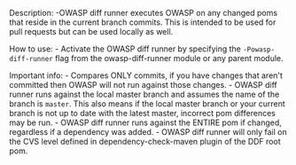 <!--
/*
 * Copyright (c) Codice Foundation
 *
 * This is free software: you can redistribute it and/or modify it under the terms of the GNU Lesser General Public License as published by the Free Software Foundation, either
 * version 3 of the License, or any later version.
 *
 * This program is distributed in the hope that it will be useful, but WITHOUT ANY WARRANTY; without even the implied warranty of MERCHANTABILITY or FITNESS FOR A PARTICULAR PURPOSE.
 * See the GNU Lesser General Public License for more details. A copy of the GNU Lesser General Public License is distributed along with this program and can be found at
 * <http://www.gnu.org/licenses/lgpl.html>.
 */
-->

Description:
    -OWASP diff runner executes OWASP on any changed poms that reside in the current branch commits. This is intended to be used for pull requests but can be used locally as well.

How to use:
    - Activate the OWASP diff runner by specifying the `-Powasp-diff-runner` flag from the owasp-diff-runner module or any parent module.

Important info:
    - Compares ONLY commits, if you have changes that aren't committed then OWASP will not run against those changes.
    - OWASP diff runner runs against the local master branch and assumes the name of the branch is `master`. This also means if the local master branch or your current branch is not up to date with the latest master, incorrect pom differences may be run.
    - OWASP diff runner runs against the ENTIRE pom if changed, regardless if a dependency was added.
    - OWASP diff runner will only fail on the CVS level defined in dependency-check-maven plugin of the DDF root pom.

